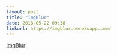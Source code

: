 ```yaml
---
layout: post
title: "ImgBlur"
date: 2018-05-22 09:38
linkurl: https://imgblur.herokuapp.com/
---
```


[ImgBlur](https://imgblur.herokuapp.com/)

> 